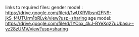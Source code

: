 links to required files:
gender model : https://drive.google.com/file/d/1wUXRVlbsni2FN9-jkS_f4UTUrm1bRLyk/view?usp=sharing
age model: https://drive.google.com/file/d/1YCox_4kJ-BYeXq27uUbasu--yz28zUMV/view?usp=sharing
